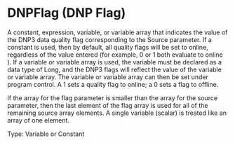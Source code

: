 # DNPFlag (DNP Flag)

A constant, expression, variable, or variable array that indicates the value of the DNP3 data quality flag corresponding to the Source parameter. If a constant is used, then by default, all quality flags will be set to online, regardless of the value entered (for example, 0 or 1 both evaluate to online ). If a variable or variable array is used, the variable must be declared as a data type of Long, and the DNP3 flags will reflect the value of the variable or variable array. The variable or variable array can then be set under program control. A 1 sets a quality flag to online; a 0 sets a flag to offline.

If the array for the flag parameter is smaller than the array for the source parameter, then the last element of the flag array is used for all of the remaining source array elements. A single variable (scalar) is treated like an array of one element.

Type: Variable or Constant
